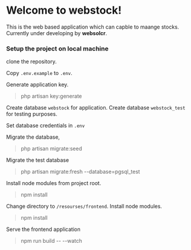 # Welcome to webstock!

This is the web based application which can capble to maange stocks. Currently under developing by **websolcr**.

### Setup the project on local machine

clone the repository.

Copy `.env.example` to `.env`.

Generate application key.
>php artisan key:generate

Create database `webstock` for application.
Create database `webstock_test` for testing purposes.

Set database credentials in `.env`

Migrate the database,
>php artisan migrate:seed

Migrate the test database
>php artisan migrate:fresh --database=pgsql_test

Install node modules from project root.
>npm install

Change directory to `/resourses/frontend`.
Install node modules.
>npm install

Serve the frontend application
>npm run build -- --watch
